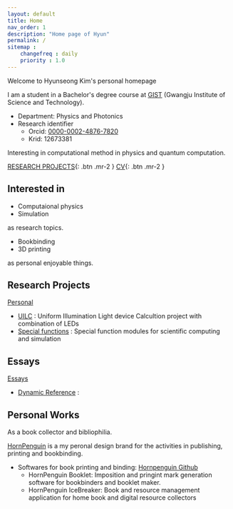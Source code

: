 ```yaml
---
layout: default
title: Home
nav_order: 1
description: "Home page of Hyun"
permalink: /
sitemap : 
    changefreq : daily 
    priority : 1.0
---
```


Welcome to Hyunseong Kim's personal homepage

I am a student in a Bachelor's degree course at [GIST](https://www.gist.ac.kr/kr/main.html) \(Gwangju Institute of Science and Technology\).


* Department: Physics and Photonics
* Research identifier
    * Orcid: [0000-0002-4876-7820](https://orcid.org/0000-0002-4876-7820)
    * Krid: 12673381

Interesting in computational method in physics and quantum computation.

[RESEARCH PROJECTS](https://hyunseong-kim.github.io/docs/Projects){: .btn .mr-2 } 
[CV](https://hyunseong-kim.github.io/cv){: .btn .mr-2 }

## Interested in 

* Computaional physics
* Simulation

as research topics.

* Bookbinding
* 3D printing

as personal enjoyable things.

## Research Projects

[Personal](https://hyunseong-kim.github.io/docs/Projects)

* [UILC](https://hyunseong-kim.github.io/docs/research/uilc) : Uniform Illumination Light device Calcultion project with combination of LEDs
* [Special functions]() : Special function modules for scientific computing and simulation

## Essays

[Essays](https://hyunseong-kim.github.io/docs/essays)

* [Dynamic Reference](https://hyunseong-kim.github.io/docs/essays/dynamic_ref_work) :  

## Personal Works

As a book collector and bibliophilia.

[HornPenguin]() is a my peronal design brand for the activities in publishing, printing and bookbinding.

* Softwares for book printing and binding: [Hornpenguin Github](https://github.com/HornPenguin)
  * HornPenguin Booklet: Imposition and pringint mark generation software for bookbinders and booklet maker.
  * HornPenguin IceBreaker: Book and resource management application for home book and digital resource collectors



 
